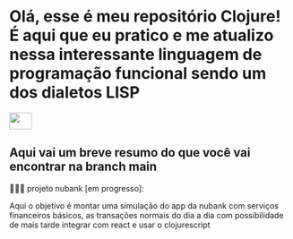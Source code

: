 # Olá, esse é meu repositório Clojure! É aqui que eu pratico e me atualizo nessa interessante linguagem de programação funcional sendo um dos dialetos LISP

<div>
  <a align="right">
    <img align="center"  height="30" width="40" src="https://cdn.jsdelivr.net/gh/devicons/devicon/icons/clojure/clojure-original.svg" style="max-width: 100%;">
  </a>
</div>


## Aqui vai um breve resumo do que você vai encontrar na branch main

👨🏽‍💻 projeto nubank [em progresso]: 

Aqui o objetivo é montar uma simulação do app da nubank com serviços financeiros básicos, as transações normais do dia a dia com possibilidade de mais tarde integrar com react e usar o clojurescript


##






